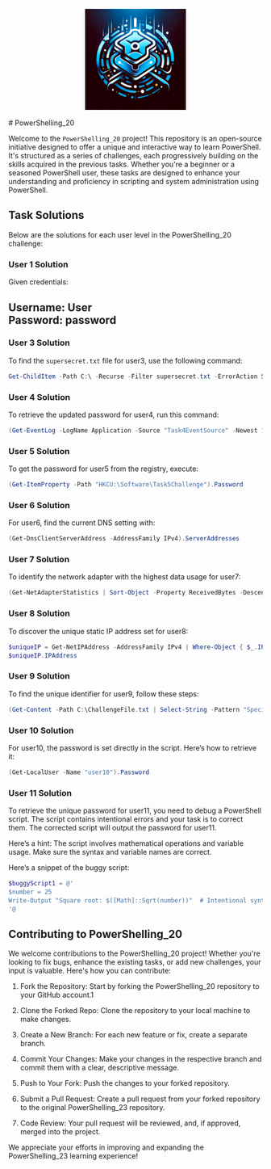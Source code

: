 <p align="center">
  <img src="./Powershelling_23-logo.png" alt="logo" title="Powershelling_23 logo" width="200">
</p>
# PowerShelling_20

Welcome to the `PowerShelling_20` project! This repository is an open-source initiative designed to offer a unique and interactive way to learn PowerShell. It's structured as a series of challenges, each progressively building on the skills acquired in the previous tasks. Whether you're a beginner or a seasoned PowerShell user, these tasks are designed to enhance your understanding and proficiency in scripting and system administration using PowerShell.

## Task Solutions

Below are the solutions for each user level in the PowerShelling_20 challenge:

### User 1 Solution

Given credentials:

Username: User </br>
Password: password
-----------------

### User 3 Solution

To find the `supersecret.txt` file for user3, use the following command:

```powershell
Get-ChildItem -Path C:\ -Recurse -Filter supersecret.txt -ErrorAction SilentlyContinue
```

### User 4 Solution

To retrieve the updated password for user4, run this command:

```powershell
(Get-EventLog -LogName Application -Source "Task4EventSource" -Newest 1).Message
```

### User 5 Solution

To get the password for user5 from the registry, execute:

```powershell
(Get-ItemProperty -Path "HKCU:\Software\Task5Challenge").Password
```

### User 6 Solution

For user6, find the current DNS setting with:

```powershell
(Get-DnsClientServerAddress -AddressFamily IPv4).ServerAddresses
```

### User 7 Solution

To identify the network adapter with the highest data usage for user7:

```powershell
(Get-NetAdapterStatistics | Sort-Object -Property ReceivedBytes -Descending | Select-Object -First 1).Name
```

### User 8 Solution

To discover the unique static IP address set for user8:

```powershell
$uniqueIP = Get-NetIPAddress -AddressFamily IPv4 | Where-Object { $_.IPAddress -like '10.*' } | Select-Object -First 1
$uniqueIP.IPAddress
```

### User 9 Solution

To find the unique identifier for user9, follow these steps:

```powershell
(Get-Content -Path C:\ChallengeFile.txt | Select-String -Pattern "SpecialEntryForLevel9").LineNumber
```

### User 10 Solution

For user10, the password is set directly in the script. Here’s how to retrieve it:

```powershell
(Get-LocalUser -Name "user10").Password
```

### User 11 Solution

To retrieve the unique password for user11, you need to debug a PowerShell script. The script contains intentional errors and your task is to correct them. The corrected script will output the password for user11.

Here’s a hint: The script involves mathematical operations and variable usage. Make sure the syntax and variable names are correct.

Here’s a snippet of the buggy script:
```powershell
$buggyScript1 = @'
$number = 25
Write-Output "Square root: $([Math]::Sqrt(number))"  # Intentional syntax error
'@
```

## Contributing to PowerShelling_20

We welcome contributions to the PowerShelling_20 project! Whether you're looking to fix bugs, enhance the existing tasks, or add new challenges, your input is valuable. Here's how you can contribute:

1. Fork the Repository: Start by forking the PowerShelling_20 repository to your GitHub account.1

2. Clone the Forked Repo: Clone the repository to your local machine to make changes.

3. Create a New Branch: For each new feature or fix, create a separate branch.

4. Commit Your Changes: Make your changes in the respective branch and commit them with a clear, descriptive message.

5. Push to Your Fork: Push the changes to your forked repository.

6. Submit a Pull Request: Create a pull request from your forked repository to the original PowerShelling_23 repository.

7. Code Review: Your pull request will be reviewed, and, if approved, merged into the project.

We appreciate your efforts in improving and expanding the PowerShelling_23 learning experience!
